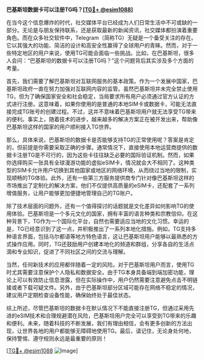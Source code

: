 **巴基斯坦数据卡可以注册TG吗？[[TG💪+ @esim1088](https://t.me/s/esim1088)]**

在当今这个信息爆炸的时代，社交媒体平台已经成为人们日常生活中不可或缺的一部分。无论是与朋友保持联系，还是获取最新的新闻资讯，社交媒体都扮演着重要角色。而在众多社交软件中，Telegram（简称TG）无疑是一个备受关注的存在。它以其强大的功能、简洁的设计和高安全性赢得了全球用户的青睐。然而，对于一些特定地区的用户来说，使用TG可能会面临一些挑战。比如，在巴基斯坦，很多人会问：“巴基斯坦的数据卡可以注册TG吗？”这个问题背后其实涉及多个方面的考量。

首先，我们需要了解巴基斯坦对互联网服务的基本政策。作为一个发展中国家，巴基斯坦政府一直在努力加强对互联网内容的监管。虽然巴基斯坦并未完全禁止使用TG，但为了确保国家安全和社会稳定，当局要求所有用户必须通过官方认证的方式进行注册。这意味着，如果你使用的是普通的本地SIM卡或数据卡，可能无法直接完成TG账号的创建过程。不过，这并不意味着巴基斯坦用户就无法享受TG带来的便利。事实上，随着技术的进步，越来越多的解决方案正在被开发出来，帮助像巴基斯坦这样的国家的用户顺利接入TG世界。

那么，具体来说，巴基斯坦的数据卡是否能够支持TG的正常使用呢？答案是肯定的，但前提是你需要采取正确的步骤。通常情况下，直接使用本地运营商提供的数据卡注册TG是不可行的，因为这些卡往往缺乏必要的国际验证机制。然而，如果你选择购买一张具有全球漫游功能的虚拟eSIM卡，情况就会大不相同了。这种类型的SIM卡允许用户切换到其他国家或地区的网络环境，从而绕过当地的限制，实现顺畅的TG体验。此外，还有一些第三方服务提供商专门针对像巴基斯坦这样的市场推出了定制化的解决方案，他们不仅提供高质量的eSIM卡，还配套了一系列增值服务，让用户能够更加便捷地管理自己的TG账户。

除了技术层面的问题外，还有一个值得探讨的话题就是文化差异如何影响TG的使用体验。巴基斯坦是一个多元文化的国家，拥有丰富的语言种类和宗教信仰。在这种背景下，TG作为一个国际化平台，自然也需要适应当地的文化习惯。幸运的是，TG已经意识到了这一点，并积极推出了一系列本地化措施。例如，TG支持多种语言界面，包括乌尔都语等地方特色语言，这让巴基斯坦用户能够以最熟悉的方式操作应用。同时，TG还鼓励用户创建本地化的频道和群组，分享各自的生活点滴和专业知识，促进了不同社区之间的交流与理解。

当然，任何新技术的应用都伴随着一定的风险。对于巴基斯坦用户而言，使用TG时尤其需要注意保护个人隐私和数据安全。由于TG本身具备端到端加密功能，理论上可以有效防止信息泄露，但在实际操作中，用户仍然需要注意避免点击不明链接或者下载可疑文件。另外，由于巴基斯坦部分区域可能存在网络不稳定的情况，建议用户定期检查设备性能，确保始终处于最佳状态。

综上所述，尽管巴基斯坦的数据卡在默认情况下不能直接注册TG，但通过采用先进的eSIM技术和合理规避潜在风险，巴基斯坦用户完全可以享受到TG带来的乐趣和便利。未来，随着科技的不断发展，我们有理由相信，会有更多创新的方法出现，让世界各地的用户都能够无障碍地使用TG。最后，请记住，无论身处何地，保持警惕、遵守规则永远是最重要的原则！

[[TG💪+ @esim1088](https://t.me/s/esim1088) ![Image](https://i.postimg.cc/4NQfJmqS/Snipaste-2025-05-13-00-14-12.png)]